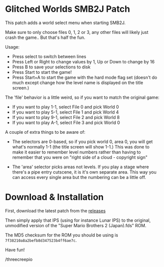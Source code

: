 Glitched Worlds SMB2J Patch
===========================

This patch adds a world select menu when starting SMB2J.

Make sure to only choose files 0, 1, 2 or 3, any other files will likely just crash the game.. But that's half the fun.

Usage:
 - Press select to switch between lines
 - Press Left or Right to change values by 1, Up or Down to change by 16
 - Press B to save your selections to disk
 - Press Start to start the game!
 - Press Start+A to start the game with the hard mode flag set (doesn't do much except change how the level name is displayed on the title screen.)

The 'file' behavior is a little weird, so if you want to match the original game:
 - If you want to play 1-1, select File 0 and pick World 0
 - If you want to play 5-1, select File 1 and pick World 4
 - If you want to play 9-1, select File 2 and pick World 8
 - If you want to play A-1, select File 3 and pick World 0

A couple of extra things to be aware of:
 - The selectors are 0-based, so if you pick world 0, area 0, you will get what's normally 1-1 (the title screen will show 1-1.) This was done to make it easier to remember level numbers rather than having to remember that you were on "right side of a cloud - copyright sign"
 
 - The 'area' selector picks areas not levels. If you play a stage where there's a pipe entry cutscene, it is it's own separate area. This way you can access every single area but the numbering can be a little off.


Download & Installation
=======================

First, download the latest patch from the [releases](https://github.com/threecreepio/smb2j-glitchedworlds/releases)

Then simply apply that IPS (using for instance Lunar IPS) to the original, unmodified version of the "Super Mario Brothers 2 (Japan).fds" ROM. 

The MD5 checksum for the ROM you should be using is `7f38210a8a2befb8d347523b4ff6ae7c`.

Have fun!

/threecreepio

